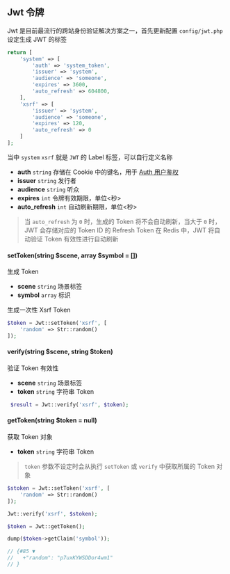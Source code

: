 ## Jwt 令牌

Jwt 是目前最流行的跨站身份验证解决方案之一，首先更新配置 `config/jwt.php` 设定生成 JWT 的标签

```php
return [
    'system' => [
        'auth' => 'system_token',
        'issuer' => 'system',
        'audience' => 'someone',
        'expires' => 3600,
        'auto_refresh' => 604800,
    ],
    'xsrf' => [
        'issuer' => 'system',
        'audience' => 'someone',
        'expires' => 120,
        'auto_refresh' => 0
    ]
];
```

当中 `system` `xsrf` 就是 `JWT` 的 Label 标签，可以自行定义名称

- **auth** `string` 存储在 Cookie 中的键名，用于 [Auth 用户鉴权](/facade/auth) 
- **issuer** `string` 发行者
- **audience** `string` 听众
- **expires** `int` 令牌有效期限，单位<秒>
- **auto_refresh** `int` 自动刷新期限，单位<秒>

> 当 `auto_refresh` 为 `0` 时，生成的 Token 将不会自动刷新，当大于 `0` 时，JWT 会存储对应的 Token ID 的 Refresh Token 在 Redis 中，JWT 将自动验证 Token 有效性进行自动刷新

#### setToken(string $scene, array $symbol = [])

生成 Token

- **scene** `string` 场景标签
- **symbol** `array` 标识

生成一次性 Xsrf Token

```php
$token = Jwt::setToken('xsrf', [
    'random' => Str::random()
]);
```

#### verify(string $scene, string $token)

验证 Token 有效性

- **scene** `string` 场景标签
- **token** `string` 字符串 Token

```php
 $result = Jwt::verify('xsrf', $token);
```

#### getToken(string $token = null)

获取 Token 对象

- **token** `string` 字符串 Token

> `token` 参数不设定时会从执行 `setToken` 或 `verify` 中获取所属的 Token 对象

```php
$stoken = Jwt::setToken('xsrf', [
    'random' => Str::random()
]);

Jwt::verify('xsrf', $stoken);

$token = Jwt::getToken();

dump($token->getClaim('symbol'));

// {#85 ▼
//   +"random": "p7uxKYWSDDor4wm1"
// }
```